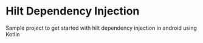 # Hilt Dependency Injection
Sample project to get started with hilt dependency injection in android using Kotlin